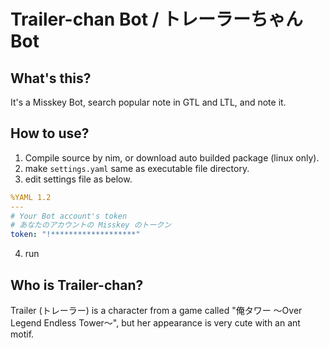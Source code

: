 # Trailer-chan Bot / トレーラーちゃんBot

## What's this?

It's a Misskey Bot, search popular note in GTL and LTL, and note it.

## How to use?

1. Compile source by nim, or download auto builded package (linux only).
2. make `settings.yaml` same as executable file directory.
3. edit settings file as below.

```yaml settings.yaml
%YAML 1.2
---
# Your Bot account's token
# あなたのアカウントの Misskey のトークン
token: "!*******************"
```

4. run

## Who is Trailer-chan?

Trailer (トレーラー) is a character from a game called "俺タワー ～Over Legend Endless Tower～", but her appearance is very cute with an ant motif.
